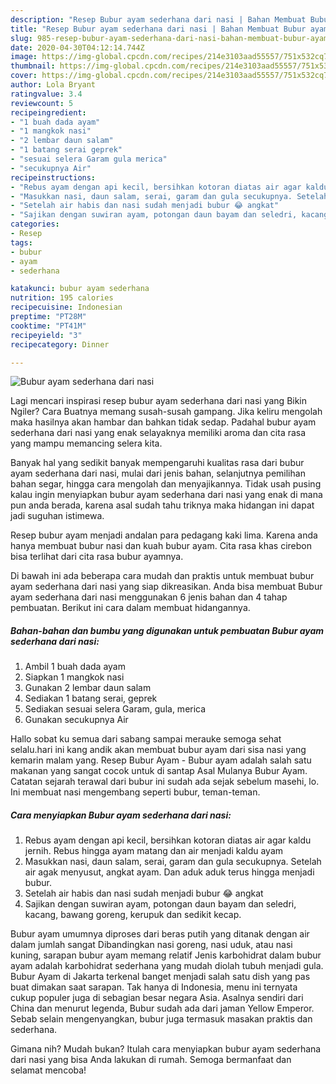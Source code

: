 ```yaml
---
description: "Resep Bubur ayam sederhana dari nasi | Bahan Membuat Bubur ayam sederhana dari nasi Yang Enak Dan Lezat"
title: "Resep Bubur ayam sederhana dari nasi | Bahan Membuat Bubur ayam sederhana dari nasi Yang Enak Dan Lezat"
slug: 985-resep-bubur-ayam-sederhana-dari-nasi-bahan-membuat-bubur-ayam-sederhana-dari-nasi-yang-enak-dan-lezat
date: 2020-04-30T04:12:14.744Z
image: https://img-global.cpcdn.com/recipes/214e3103aad55557/751x532cq70/bubur-ayam-sederhana-dari-nasi-foto-resep-utama.jpg
thumbnail: https://img-global.cpcdn.com/recipes/214e3103aad55557/751x532cq70/bubur-ayam-sederhana-dari-nasi-foto-resep-utama.jpg
cover: https://img-global.cpcdn.com/recipes/214e3103aad55557/751x532cq70/bubur-ayam-sederhana-dari-nasi-foto-resep-utama.jpg
author: Lola Bryant
ratingvalue: 3.4
reviewcount: 5
recipeingredient:
- "1 buah dada ayam"
- "1 mangkok nasi"
- "2 lembar daun salam"
- "1 batang serai geprek"
- "sesuai selera Garam gula merica"
- "secukupnya Air"
recipeinstructions:
- "Rebus ayam dengan api kecil, bersihkan kotoran diatas air agar kaldu jernih. Rebus hingga ayam matang dan air menjadi kaldu ayam"
- "Masukkan nasi, daun salam, serai, garam dan gula secukupnya. Setelah air agak menyusut, angkat ayam. Dan aduk aduk terus hingga menjadi bubur."
- "Setelah air habis dan nasi sudah menjadi bubur 😂 angkat"
- "Sajikan dengan suwiran ayam, potongan daun bayam dan seledri, kacang, bawang goreng, kerupuk dan sedikit kecap."
categories:
- Resep
tags:
- bubur
- ayam
- sederhana

katakunci: bubur ayam sederhana 
nutrition: 195 calories
recipecuisine: Indonesian
preptime: "PT28M"
cooktime: "PT41M"
recipeyield: "3"
recipecategory: Dinner

---
```



![Bubur ayam sederhana dari nasi](https://img-global.cpcdn.com/recipes/214e3103aad55557/751x532cq70/bubur-ayam-sederhana-dari-nasi-foto-resep-utama.jpg)

Lagi mencari inspirasi resep bubur ayam sederhana dari nasi yang Bikin Ngiler? Cara Buatnya memang susah-susah gampang. Jika keliru mengolah maka hasilnya akan hambar dan bahkan tidak sedap. Padahal bubur ayam sederhana dari nasi yang enak selayaknya memiliki aroma dan cita rasa yang mampu memancing selera kita.

Banyak hal yang sedikit banyak mempengaruhi kualitas rasa dari bubur ayam sederhana dari nasi, mulai dari jenis bahan, selanjutnya pemilihan bahan segar, hingga cara mengolah dan menyajikannya. Tidak usah pusing kalau ingin menyiapkan bubur ayam sederhana dari nasi yang enak di mana pun anda berada, karena asal sudah tahu triknya maka hidangan ini dapat jadi suguhan istimewa.

Resep bubur ayam menjadi andalan para pedagang kaki lima. Karena anda hanya membuat bubur nasi dan kuah bubur ayam. Cita rasa khas cirebon bisa terlihat dari cita rasa bubur ayamnya.


Di bawah ini ada beberapa cara mudah dan praktis untuk membuat bubur ayam sederhana dari nasi yang siap dikreasikan. Anda bisa membuat Bubur ayam sederhana dari nasi menggunakan 6 jenis bahan dan 4 tahap pembuatan. Berikut ini cara dalam membuat hidangannya.

<!--inarticleads1-->

##### Bahan-bahan dan bumbu yang digunakan untuk pembuatan Bubur ayam sederhana dari nasi:

1. Ambil 1 buah dada ayam
1. Siapkan 1 mangkok nasi
1. Gunakan 2 lembar daun salam
1. Sediakan 1 batang serai, geprek
1. Sediakan sesuai selera Garam, gula, merica
1. Gunakan secukupnya Air


Hallo sobat ku semua dari sabang sampai merauke semoga sehat selalu.hari ini kang andik akan membuat bubur ayam dari sisa nasi yang kemarin malam yang. Resep Bubur Ayam - Bubur ayam adalah salah satu makanan yang sangat cocok untuk di santap Asal Mulanya Bubur Ayam. Catatan sejarah terawal dari bubur ini sudah ada sejak sebelum masehi, lo. Ini membuat nasi mengembang seperti bubur, teman-teman. 

<!--inarticleads2-->

##### Cara menyiapkan Bubur ayam sederhana dari nasi:

1. Rebus ayam dengan api kecil, bersihkan kotoran diatas air agar kaldu jernih. Rebus hingga ayam matang dan air menjadi kaldu ayam
1. Masukkan nasi, daun salam, serai, garam dan gula secukupnya. Setelah air agak menyusut, angkat ayam. Dan aduk aduk terus hingga menjadi bubur.
1. Setelah air habis dan nasi sudah menjadi bubur 😂 angkat
1. Sajikan dengan suwiran ayam, potongan daun bayam dan seledri, kacang, bawang goreng, kerupuk dan sedikit kecap.


Bubur ayam umumnya diproses dari beras putih yang ditanak dengan air dalam jumlah sangat Dibandingkan nasi goreng, nasi uduk, atau nasi kuning, sarapan bubur ayam memang relatif Jenis karbohidrat dalam bubur ayam adalah karbohidrat sederhana yang mudah diolah tubuh menjadi gula. Bubur Ayam di Jakarta terkenal banget menjadi salah satu dish yang pas buat dimakan saat sarapan. Tak hanya di Indonesia, menu ini ternyata cukup populer juga di sebagian besar negara Asia. Asalnya sendiri dari China dan menurut legenda, Bubur sudah ada dari jaman Yellow Emperor. Sebab selain mengenyangkan, bubur juga termasuk masakan praktis dan sederhana. 

Gimana nih? Mudah bukan? Itulah cara menyiapkan bubur ayam sederhana dari nasi yang bisa Anda lakukan di rumah. Semoga bermanfaat dan selamat mencoba!
